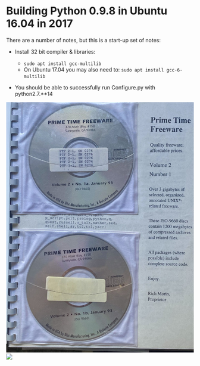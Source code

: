 # Building Python 0.9.8 in Ubuntu 16.04 in 2017

There are a number of notes, but this is a start-up set of notes:

- Install 32 bit compiler & libraries:
  - `sudo apt install gcc-multilib`
  - On Ubuntu 17.04 you may also need to:
    `sudo apt install gcc-6-multilib`

- You should be able to successfully run Configure.py with python2.7.**14

![](https://github.com/yarko/python-0.9.8/blob/main/PTF-Source.jpeg)
![](https://github.com/yarko/python-0.9.8/blob/main/PTF-Source-listing.jpeg)
